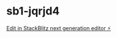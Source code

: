 # sb1-jqrjd4

[Edit in StackBlitz next generation editor ⚡️](https://stackblitz.com/~/github.com/crxksa/sb1-jqrjd4)